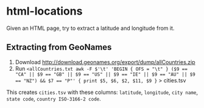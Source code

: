 # html-locations
Given an HTML page, try to extract a latitude and longitude from it.

## Extracting from GeoNames

1. Download http://download.geonames.org/export/dump/allCountries.zip
2. Run `<allCountries.txt awk -F $'\t' 'BEGIN { OFS = "\t" } ($9 == "CA" || $9 == "GB" || $9 == "US" || $9 == "IE" || $9 == "AU" || $9 == "NZ") && $7 == "P"' { print $5, $6, $2, $11, $9 }` > cities.tsv

This creates `cities.tsv` with these columns: `latitude`, `longitude`, `city name`, `state code`, `country ISO-3166-2 code`.
